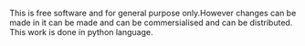 This is free software  and for general purpose only.However changes can be made in it can be made and can be commersialised and can be distributed.
This work is done in python language.
